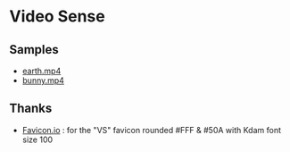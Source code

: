 # Video Sense

## Samples

- [earth.mp4](https://file-examples.com/wp-content/storage/2017/04/file_example_MP4_1280_10MG.mp4)
- [bunny.mp4](https://www.learningcontainer.com/wp-content/uploads/2020/05/sample-mp4-file.mp4)

## Thanks

- [Favicon.io](https://favicon.io/) : for the "VS" favicon rounded #FFF & #50A with Kdam font size 100
